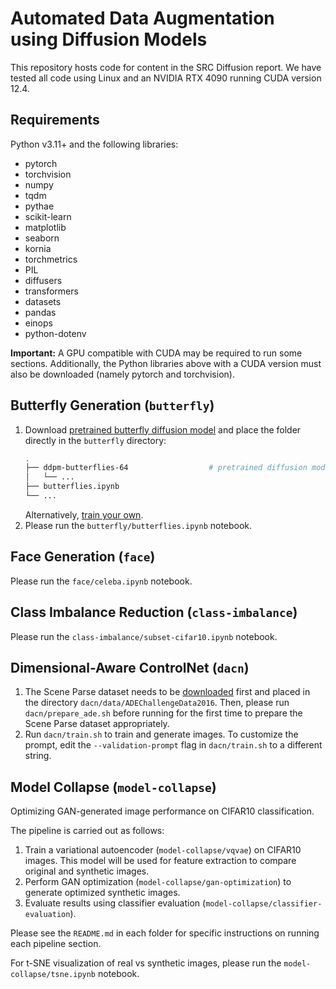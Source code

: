 # Automated Data Augmentation using Diffusion Models
This repository hosts code for content in the SRC Diffusion report. We have tested all code using Linux and an NVIDIA RTX 4090 running CUDA version 12.4.

## Requirements
Python v3.11+ and the following libraries:
- pytorch
- torchvision
- numpy
- tqdm
- pythae
- scikit-learn
- matplotlib
- seaborn
- kornia
- torchmetrics
- PIL
- diffusers
- transformers
- datasets
- pandas
- einops
- python-dotenv

**Important:** A GPU compatible with CUDA may be required to run some sections. Additionally, the Python libraries above with a CUDA version must also be downloaded (namely pytorch and torchvision).

## Butterfly Generation (`butterfly`)
1. Download [pretrained butterfly diffusion model](https://uflorida-my.sharepoint.com/:f:/g/personal/laurachang_ufl_edu/Ell4PMR4xzVBpGRsSU3AU9YBC9okm4s4uXs0rSYtEFIExw?e=rx52GQ) and place the folder directly in the `butterfly` directory:
    ```bash
    .
    ├── ddpm-butterflies-64                  # pretrained diffusion model
    │   └── ...
    ├── butterflies.ipynb
    └── ...
    ```
    Alternatively, [train your own](https://github.com/huggingface/diffusion-models-class/blob/main/unit1/01_introduction_to_diffusers.ipynb).
2. Please run the `butterfly/butterflies.ipynb` notebook.

## Face Generation (`face`)
Please run the `face/celeba.ipynb` notebook.

## Class Imbalance Reduction (`class-imbalance`)
Please run the `class-imbalance/subset-cifar10.ipynb` notebook.

## Dimensional-Aware ControlNet (`dacn`)
1. The Scene Parse dataset needs to be [downloaded](http://sceneparsing.csail.mit.edu/) first and placed in the directory `dacn/data/ADEChallengeData2016`. Then, please run `dacn/prepare_ade.sh` before running for the first time to prepare the Scene Parse dataset appropriately. 
2. Run `dacn/train.sh` to train and generate images. To customize the prompt, edit the `--validation-prompt` flag in `dacn/train.sh` to a different string.

## Model Collapse (`model-collapse`)
Optimizing GAN-generated image performance on CIFAR10 classification.

The pipeline is carried out as follows:
1. Train a variational autoencoder (`model-collapse/vqvae`) on CIFAR10 images. This model will be used for feature extraction to compare original and synthetic images.
2. Perform GAN optimization (`model-collapse/gan-optimization`) to generate optimized synthetic images.
3. Evaluate results using classifier evaluation (`model-collapse/classifier-evaluation`).

Please see the `README.md` in each folder for specific instructions on running each pipeline section.

For t-SNE visualization of real vs synthetic images, please run the `model-collapse/tsne.ipynb` notebook.